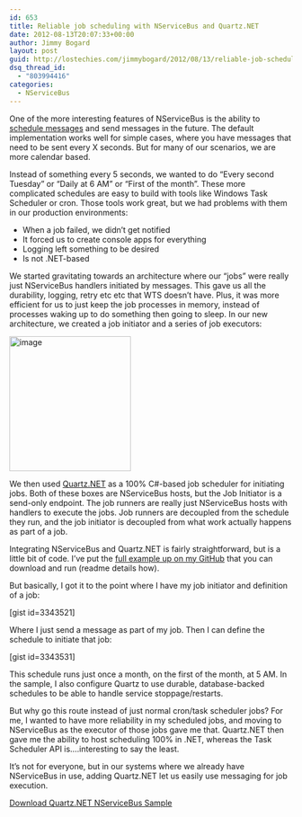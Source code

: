 ```yaml
---
id: 653
title: Reliable job scheduling with NServiceBus and Quartz.NET
date: 2012-08-13T20:07:33+00:00
author: Jimmy Bogard
layout: post
guid: http://lostechies.com/jimmybogard/2012/08/13/reliable-job-scheduling-with-nservicebus-and-quartz-net/
dsq_thread_id:
  - "803994416"
categories:
  - NServiceBus
---
```

One of the more interesting features of NServiceBus is the ability to [schedule messages](http://nservicebus.com/Scheduling.aspx) and send messages in the future. The default implementation works well for simple cases, where you have messages that need to be sent every X seconds. But for many of our scenarios, we are more calendar based.

Instead of something every 5 seconds, we wanted to do “Every second Tuesday” or “Daily at 6 AM” or “First of the month”. These more complicated schedules are easy to build with tools like Windows Task Scheduler or cron. Those tools work great, but we had problems with them in our production environments:

  * When a job failed, we didn’t get notified
  * It forced us to create console apps for everything
  * Logging left something to be desired
  * Is not .NET-based

We started gravitating towards an architecture where our “jobs” were really just NServiceBus handlers initiated by messages. This gave us all the durability, logging, retry etc etc that WTS doesn’t have. Plus, it was more efficient for us to just keep the job processes in memory, instead of processes waking up to do something then going to sleep. In our new architecture, we created a job initiator and a series of job executors:

[<img style="background-image: none; border-bottom: 0px; border-left: 0px; padding-left: 0px; padding-right: 0px; display: inline; border-top: 0px; border-right: 0px; padding-top: 0px" title="image" border="0" alt="image" src="http://lostechies.com/jimmybogard/files/2012/08/image_thumb.png" width="216" height="240" />](http://lostechies.com/jimmybogard/files/2012/08/image.png)

We then used [Quartz.NET](http://quartznet.sourceforge.net/) as a 100% C#-based job scheduler for initiating jobs. Both of these boxes are NServiceBus hosts, but the Job Initiator is a send-only endpoint. The job runners are really just NServiceBus hosts with handlers to execute the jobs. Job runners are decoupled from the schedule they run, and the job initiator is decoupled from what work actually happens as part of a job.

Integrating NServiceBus and Quartz.NET is fairly straightforward, but is a little bit of code. I’ve put the [full example up on my GitHub](https://github.com/jbogard/QuartzNServiceBusSample) that you can download and run (readme details how).

But basically, I got it to the point where I have my job initiator and definition of a job:

[gist id=3343521]

Where I just send a message as part of my job. Then I can define the schedule to initiate that job:

[gist id=3343531]

This schedule runs just once a month, on the first of the month, at 5 AM. In the sample, I also configure Quartz to use durable, database-backed schedules to be able to handle service stoppage/restarts.

But why go this route instead of just normal cron/task scheduler jobs? For me, I wanted to have more reliability in my scheduled jobs, and moving to NServiceBus as the executor of those jobs gave me that. Quartz.NET then gave me the ability to host scheduling 100% in .NET, whereas the Task Scheduler API is….interesting to say the least.

It’s not for everyone, but in our systems where we already have NServiceBus in use, adding Quartz.NET let us easily use messaging for job execution.

[Download Quartz.NET NServiceBus Sample](https://github.com/jbogard/QuartzNServiceBusSample/zipball/master)